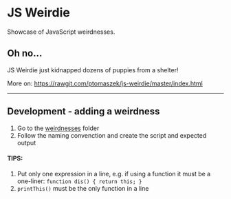 # JS Weirdie

Showcase of JavaScript weirdnesses.

## Oh no...

JS Weirdie just kidnapped dozens of puppies from a shelter!

More on: https://rawgit.com/ptomaszek/js-weirdie/master/index.html


---

## Development - adding a weirdness 

1. Go to the [weirdnesses](weirdnesses) folder
1. Follow the naming convenction and create the script and expected output

#### TIPS:

1. Put only one expression in a line, e.g. if using a function it must be a one-liner: `function dis() { return this; }`
1. `printThis()` must be the only function in a line

